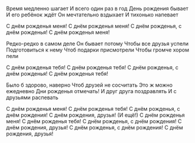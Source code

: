 Время медленно шагает
И всего один раз в год
День рождения бывает
И его ребёнок ждёт
Он мечтательно вздыхает
И тихонько напевает

С днём рожденья меня!
С днём рожденья меня!
С днём рожденья, с днём рожденья!
С днём рожденья меня!

Редко-редко в самом деле
Он бывает потому
Чтобы все друзья успели
Подготовиться к нему
Чтоб подарки присмотрели
Чтобы громче хором пели

С днём рожденья тебя!
С днём рожденья тебя!
С днём рожденья, с днём рожденья!
С днём рожденья тебя!

Было б здорово, наверно
Чтоб друзей не сосчитать
Это ж можно ежедневно
Дни рожденья отмечать!
И друг друга поздравлять
И с друзьями распевать

С днём рожденья меня!
С днём рожденья тебя!
С днём рожденья, с днём рождения!
С днём рождения, друзья! (И ещё!)
С днём рожденья меня!
С днём рожденья тебя!
С днём рожденья, с днём рождения!
С днём рождения, друзья!
С днём рожденья, с днём рождения!
С днём рождения, друзья!
